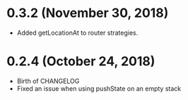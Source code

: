# 0.3.2 (November 30, 2018)
- Added getLocationAt to router strategies.

# 0.2.4 (October 24, 2018)
- Birth of CHANGELOG
- Fixed an issue when using pushState on an empty stack
